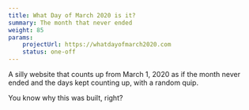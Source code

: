 ```yaml
---
title: What Day of March 2020 is it? 
summary: The month that never ended
weight: 85
params:
    projectUrl: https://whatdayofmarch2020.com
    status: one-off
---
```


A silly website that counts up from March 1, 2020 as if the month never ended and the days kept counting up, with a random quip. 

You know why this was built, right? 